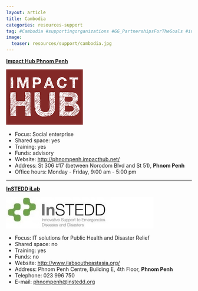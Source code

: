 ```yaml
---
layout: article
title: Cambodia
categories: resources-support
tag: #Cambodia #supportingorganizations #GG_PartnershipsForTheGoals #incubator #impacthub #instedd #ilab 
image:
  teaser: resources/support/cambodia.jpg
---
```


[**Impact Hub Phnom Penh**](http://phnompenh.impacthub.net/)

<a href="http://phnompenh.impacthub.net/"><img src="/images/resources/support/impacthub.jpg"/></a>

+ Focus: Social enterprise
+ Shared space: yes
+ Training: yes
+ Funds: advisory
+ Website: <a href="http://phnompenh.impacthub.net/">http://phnompenh.impacthub.net/</a>
+ Address: St 306 #17 (between Norodom Blvd and St 51), **Phnom Penh**
+ Office hours: Monday - Friday, 9:00 am - 5:00 pm

---

[**InSTEDD iLab**](http://www.ilabsoutheastasia.org/)

<a href="http://www.ilabsoutheastasia.org/"><img src="/images/resources/support/instedd.jpg"/></a>

+ Focus: IT solutions for Public Health and Disaster Relief
+ Shared space: no
+ Training: yes
+ Funds: no
+ Website: <a href="http://www.ilabsoutheastasia.org/">http://www.ilabsoutheastasia.org/</a>
+ Address: Phnom Penh Centre, Building E, 4th Floor, **Phnom Penh**
+ Telephone: 023 996 750
+ E-mail: phnompenh@instedd.org

